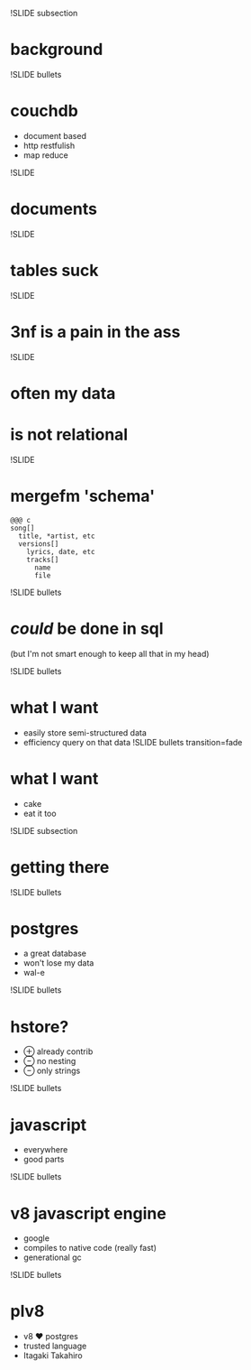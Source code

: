 !SLIDE subsection
# background

!SLIDE bullets
# couchdb
* document based
* http restfulish
* map reduce

!SLIDE
# documents

!SLIDE
# tables suck

!SLIDE
# 3nf is a pain in the ass

!SLIDE
# often my data
# is not relational

!SLIDE
# mergefm 'schema'
    @@@ c
    song[]
      title, *artist, etc
      versions[]
        lyrics, date, etc
        tracks[]
          name
          file

!SLIDE bullets
# _could_ be done in sql
(but I'm not smart enough to keep all that in my head)

!SLIDE bullets
# what I want
* easily store semi-structured data
* efficiency query on that data
!SLIDE bullets transition=fade
# what I want
* cake
* eat it too

!SLIDE subsection
# getting there

!SLIDE bullets
# postgres
* a great database
* won't lose my data
* wal-e

!SLIDE bullets
# hstore?
* ⊕ already contrib
* ⊖ no nesting
* ⊖ only strings

!SLIDE bullets
# javascript
* everywhere
* good parts

!SLIDE bullets
# v8 javascript engine
* google
* compiles to native code (really fast)
* generational gc

!SLIDE bullets
# plv8
* v8 ❤ postgres
* trusted language
* Itagaki Takahiro


